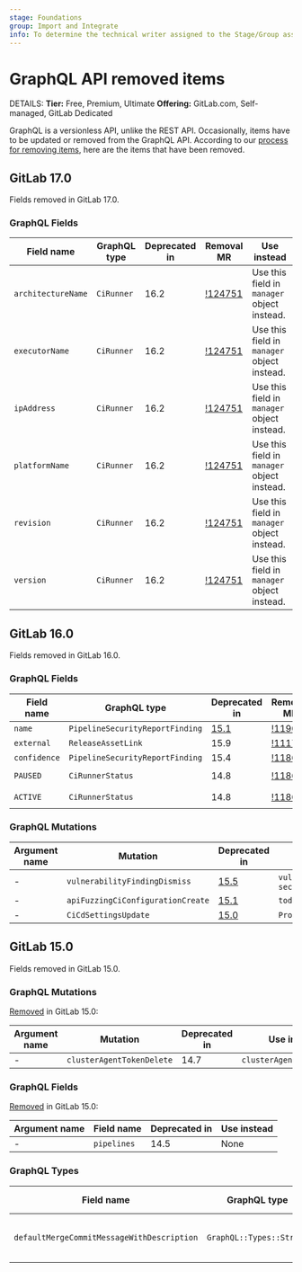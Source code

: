 ```yaml
---
stage: Foundations
group: Import and Integrate
info: To determine the technical writer assigned to the Stage/Group associated with this page, see https://handbook.gitlab.com/handbook/product/ux/technical-writing/#assignments
---
```


# GraphQL API removed items

DETAILS:
**Tier:** Free, Premium, Ultimate
**Offering:** GitLab.com, Self-managed, GitLab Dedicated

GraphQL is a versionless API, unlike the REST API.
Occasionally, items have to be updated or removed from the GraphQL API.
According to our [process for removing items](index.md#deprecation-and-removal-process), here are the items that have been removed.

## GitLab 17.0

Fields removed in GitLab 17.0.

### GraphQL Fields

| Field name | GraphQL type | Deprecated in | Removal MR | Use instead |
|---|---|---|---|---|
| `architectureName` | `CiRunner` | 16.2 | [!124751](https://gitlab.com/gitlab-org/gitlab/-/merge_requests/124751) | Use this field in `manager` object instead. |
| `executorName` | `CiRunner` | 16.2 | [!124751](https://gitlab.com/gitlab-org/gitlab/-/merge_requests/124751) | Use this field in `manager` object instead. |
| `ipAddress` | `CiRunner` | 16.2 | [!124751](https://gitlab.com/gitlab-org/gitlab/-/merge_requests/124751) | Use this field in `manager` object instead. |
| `platformName` | `CiRunner` | 16.2 | [!124751](https://gitlab.com/gitlab-org/gitlab/-/merge_requests/124751) | Use this field in `manager` object instead. |
| `revision` | `CiRunner` | 16.2 | [!124751](https://gitlab.com/gitlab-org/gitlab/-/merge_requests/124751) | Use this field in `manager` object instead. |
| `version` | `CiRunner` | 16.2 | [!124751](https://gitlab.com/gitlab-org/gitlab/-/merge_requests/124751) | Use this field in `manager` object instead. |

## GitLab 16.0

Fields removed in GitLab 16.0.

### GraphQL Fields

| Field name | GraphQL type | Deprecated in | Removal MR | Use instead |
|---|---|---|---|---|
| `name` | `PipelineSecurityReportFinding` | [15.1](https://gitlab.com/gitlab-org/gitlab/-/merge_requests/89571) | [!119055](https://gitlab.com/gitlab-org/gitlab/-/merge_requests/119055) | `title` |
| `external` | `ReleaseAssetLink` | 15.9 | [!111750](https://gitlab.com/gitlab-org/gitlab/-/merge_requests/111750) | None |
| `confidence` | `PipelineSecurityReportFinding` | 15.4 | [!118617](https://gitlab.com/gitlab-org/gitlab/-/merge_requests/118617) | None |
| `PAUSED` | `CiRunnerStatus` | 14.8 | [!118635](https://gitlab.com/gitlab-org/gitlab/-/merge_requests/118635) | `CiRunner.paused: true` |
| `ACTIVE` | `CiRunnerStatus` | 14.8 | [!118635](https://gitlab.com/gitlab-org/gitlab/-/merge_requests/118635) | `CiRunner.paused: false` |

### GraphQL Mutations

| Argument name        | Mutation                 | Deprecated in                                                       | Use instead                                    |
| -------------------- | --------------------     |---------------------------------------------------------------------|------------------------------------------------|
| -                    | `vulnerabilityFindingDismiss` | [15.5](https://gitlab.com/gitlab-org/gitlab/-/merge_requests/99170) | `vulnerabilityDismiss` or `securityFindingDismiss` |
| -                    | `apiFuzzingCiConfigurationCreate` | [15.1](https://gitlab.com/gitlab-org/gitlab/-/merge_requests/87241) | `todos`                                        |
| -                    | `CiCdSettingsUpdate` | [15.0](https://gitlab.com/gitlab-org/gitlab/-/issues/361801) | `ProjectCiCdSettingsUpdate` |

## GitLab 15.0

Fields removed in GitLab 15.0.

### GraphQL Mutations

[Removed](https://gitlab.com/gitlab-org/gitlab/-/merge_requests/85382) in GitLab 15.0:

| Argument name        | Mutation                 | Deprecated in | Use instead                |
| -------------------- | --------------------     | ------------- | -------------------------- |
| -                    | `clusterAgentTokenDelete`| 14.7          | `clusterAgentTokenRevoke`  |

### GraphQL Fields

[Removed](https://gitlab.com/gitlab-org/gitlab/-/issues/342882) in GitLab 15.0:

| Argument name        | Field name          | Deprecated in | Use instead                |
| -------------------- | --------------------| ------------- | -------------------------- |
| -                    | `pipelines`         | 14.5          | None                       |

### GraphQL Types

| Field name                                 | GraphQL type             | Deprecated in | Use instead                                                                        |
| ------------------------------------------ | ------------------------ | ------------- | ---------------------------------------------------------------------------------- |
| `defaultMergeCommitMessageWithDescription` | `GraphQL::Types::String` | 14.5          | None. Define a [merge commit template](../../user/project/merge_requests/commit_templates.md) in your project and use `defaultMergeCommitMessage`. |
